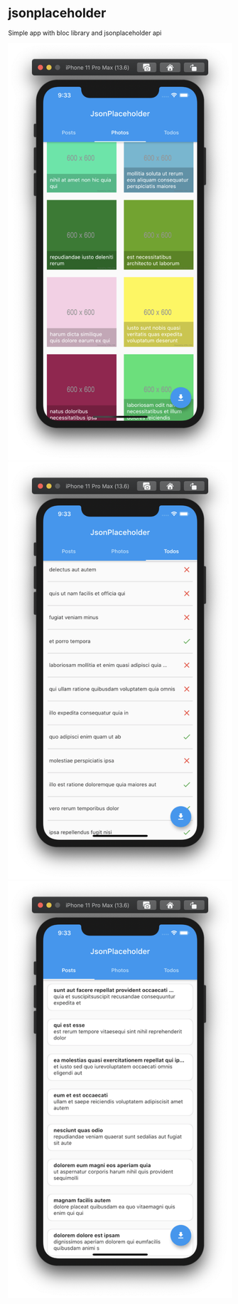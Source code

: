 # jsonplaceholder

Simple app with bloc library and jsonplaceholder api

<img src="./screenshots/photos.png">
<img src="./screenshots/todos.png">
<img src="./screenshots/posts.png">
